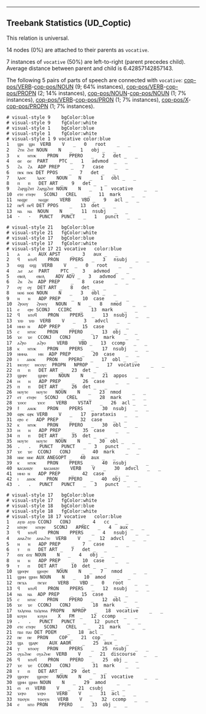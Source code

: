 

--------------------------------------------------------------------------------

## Treebank Statistics (UD_Coptic)

This relation is universal.

14 nodes (0%) are attached to their parents as `vocative`.

7 instances of `vocative` (50%) are left-to-right (parent precedes child).
Average distance between parent and child is 6.42857142857143.

The following 5 pairs of parts of speech are connected with `vocative`: [cop-pos/VERB]()-[cop-pos/NOUN]() (9; 64% instances), [cop-pos/VERB]()-[cop-pos/PROPN]() (2; 14% instances), [cop-pos/NOUN]()-[cop-pos/NOUN]() (1; 7% instances), [cop-pos/VERB]()-[cop-pos/PRON]() (1; 7% instances), [cop-pos/X]()-[cop-pos/PROPN]() (1; 7% instances).


~~~ conllu
# visual-style 9	bgColor:blue
# visual-style 9	fgColor:white
# visual-style 1	bgColor:blue
# visual-style 1	fgColor:white
# visual-style 1 9 vocative	color:blue
1	ϣⲛ	ϣⲛ	VERB	V	_	0	root	_	_
2	ϩⲧⲏ	ϩⲏⲧ	NOUN	N	_	1	obj	_	_
3	ⲕ	ⲛⲧⲟⲕ	PRON	PPERO	_	2	det	_	_
4	ϭⲉ	ϭⲉ	PART	PTC	_	1	advmod	_	_
5	ϩⲁ	ϩⲁ	ADP	PREP	_	7	case	_	_
6	ⲡⲉⲕ	ⲡⲉⲕ	DET	PPOS	_	7	det	_	_
7	ⲗⲁⲟⲥ	ⲗⲁⲟⲥ	NOUN	N	_	1	obl	_	_
8	ⲡ	ⲡ	DET	ART	_	9	det	_	_
9	ϩⲁⲣϣϩⲏⲧ	ϩⲁⲣϣϩⲏⲧ	NOUN	N	_	1	vocative	_	_
10	ⲉⲧⲉ	ⲉⲧⲉⲣⲉ	SCONJ	CREL	_	11	mark	_	_
11	ⲛⲁϣⲉ	ⲛⲁϣⲉ	VERB	VBD	_	9	acl	_	_
12	ⲡⲉϥ	ⲡⲉϥ	DET	PPOS	_	13	det	_	_
13	ⲛⲁ	ⲛⲁ	NOUN	N	_	11	nsubj	_	_
14	·	·	PUNCT	PUNCT	_	1	punct	_	_

~~~


~~~ conllu
# visual-style 21	bgColor:blue
# visual-style 21	fgColor:white
# visual-style 17	bgColor:blue
# visual-style 17	fgColor:white
# visual-style 17 21 vocative	color:blue
1	ⲁ	ⲁ	AUX	APST	_	3	aux	_	_
2	ϥ	ⲛⲧⲟϥ	PRON	PPERS	_	3	nsubj	_	_
3	ⲱϣ	ⲱϣ	VERB	V	_	0	root	_	_
4	ⲇⲉ	ⲇⲉ	PART	PTC	_	3	advmod	_	_
5	ⲉⲃⲟⲗ	ⲉⲃⲟⲗ	ADV	ADV	_	3	advmod	_	_
6	ϩⲛ	ϩⲛ	ADP	PREP	_	8	case	_	_
7	ⲟⲩ	ⲟⲩ	DET	ART	_	8	det	_	_
8	ⲛⲟϭ	ⲛⲟϭ	NOUN	N	_	3	obl	_	_
9	ⲛ	ⲛ	ADP	PREP	_	10	case	_	_
10	ϩⲣⲟⲟⲩ	ϩⲣⲟⲟⲩ	NOUN	N	_	8	nmod	_	_
11	ⲉ	ⲉⲣⲉ	SCONJ	CCIRC	_	13	mark	_	_
12	ϥ	ⲛⲧⲟϥ	PRON	PPERS	_	13	nsubj	_	_
13	ϫⲱ	ϫⲱ	VERB	V	_	3	advcl	_	_
14	ⲙⲙⲟ	ⲛ	ADP	PREP	_	15	case	_	_
15	ⲥ	ⲛⲧⲟⲥ	PRON	PPERO	_	13	obj	_	_
16	ϫⲉ	ϫⲉ	CCONJ	CONJ	_	17	mark	_	_
17	ⲁϩⲣⲟ	ⲁϩⲣⲟ	VERB	VBD	_	13	ccomp	_	_
18	ⲕ	ⲛⲧⲟⲕ	PRON	PPERS	_	17	nsubj	_	_
19	ⲛⲙⲙⲁ	ⲙⲛ	ADP	PREP	_	20	case	_	_
20	ⲓ	ⲁⲛⲟⲕ	PRON	PPERO	_	17	obl	_	_
21	ⲓⲏⲥⲟⲩⲥ	ⲓⲏⲥⲟⲩⲥ	PROPN	NPROP	_	17	vocative	_	_
22	ⲡ	ⲡ	DET	ART	_	23	det	_	_
23	ϣⲏⲣⲉ	ϣⲏⲣⲉ	NOUN	N	_	21	appos	_	_
24	ⲙ	ⲛ	ADP	PREP	_	26	case	_	_
25	ⲡ	ⲡ	DET	ART	_	26	det	_	_
26	ⲛⲟⲩⲧⲉ	ⲛⲟⲩⲧⲉ	NOUN	N	_	23	nmod	_	_
27	ⲉⲧ	ⲉⲧⲉⲣⲉ	SCONJ	CREL	_	28	mark	_	_
28	ϫⲟⲥⲉ	ϫⲓⲥⲉ	VERB	VSTAT	_	26	acl	_	_
29	ϯ	ⲁⲛⲟⲕ	PRON	PPERS	_	30	nsubj	_	_
30	ⲱⲣⲕ	ⲱⲣⲕ	VERB	V	_	17	parataxis	_	_
31	ⲉⲣⲟ	ⲉ	ADP	PREP	_	32	case	_	_
32	ⲕ	ⲛⲧⲟⲕ	PRON	PPERO	_	30	obl	_	_
33	ⲙ	ⲛ	ADP	PREP	_	35	case	_	_
34	ⲡ	ⲡ	DET	ART	_	35	det	_	_
35	ⲛⲟⲩⲧⲉ	ⲛⲟⲩⲧⲉ	NOUN	N	_	30	obl	_	_
36	.	.	PUNCT	PUNCT	_	3	punct	_	_
37	ϫⲉ	ϫⲉ	CCONJ	CONJ	_	40	mark	_	_
38	ⲛⲛⲉ	ⲛⲛⲉ	AUX	ANEGOPT	_	40	aux	_	_
39	ⲕ	ⲛⲧⲟⲕ	PRON	PPERS	_	40	nsubj	_	_
40	ⲃⲁⲥⲁⲛⲓⲍⲉ	ⲃⲁⲥⲁⲛⲓⲍⲉ	VERB	V	_	30	advcl	_	_
41	ⲙⲙⲟ	ⲛ	ADP	PREP	_	42	case	_	_
42	ⲓ	ⲁⲛⲟⲕ	PRON	PPERO	_	40	obj	_	_
43	.	.	PUNCT	PUNCT	_	3	punct	_	_

~~~


~~~ conllu
# visual-style 17	bgColor:blue
# visual-style 17	fgColor:white
# visual-style 18	bgColor:blue
# visual-style 18	fgColor:white
# visual-style 18 17 vocative	color:blue
1	ⲁⲩⲱ	ⲁⲩⲱ	CCONJ	CONJ	_	4	cc	_	_
2	ⲛⲧⲉⲣⲉ	ⲛⲧⲉⲣⲉ	SCONJ	APREC	_	4	aux	_	_
3	ϥ	ⲛⲧⲟϥ	PRON	PPERS	_	4	nsubj	_	_
4	ⲁⲙⲁϩⲧⲉ	ⲁⲙⲁϩⲧⲉ	VERB	V	_	12	advcl	_	_
5	ⲛ	ⲛ	ADP	PREP	_	7	case	_	_
6	ⲧ	ⲡ	DET	ART	_	7	det	_	_
7	ϭⲓϫ	ϭⲓϫ	NOUN	N	_	4	obj	_	_
8	ⲛ	ⲛ	ADP	PREP	_	10	case	_	_
9	ⲧ	ⲡ	DET	ART	_	10	det	_	_
10	ϣⲉⲉⲣⲉ	ϣⲉⲉⲣⲉ	NOUN	N	_	7	nmod	_	_
11	ϣⲏⲙ	ϣⲏⲙ	NOUN	N	_	10	amod	_	_
12	ⲡⲉϫⲁ	ⲡⲉϫⲉ	VERB	VBD	_	0	root	_	_
13	ϥ	ⲛⲧⲟϥ	PRON	PPERS	_	12	nsubj	_	_
14	ⲛⲁ	ⲛⲁ	ADP	PREP	_	15	case	_	_
15	ⲥ	ⲛⲧⲟⲥ	PRON	PPERO	_	12	obl	_	_
16	ϫⲉ	ϫⲉ	CCONJ	CONJ	_	18	mark	_	_
17	ⲧⲁⲗⲉⲓⲑⲁ	ⲧⲁⲗⲉⲓⲑⲁ	PROPN	NPROP	_	18	vocative	_	_
18	ⲕⲟⲩⲙ	ⲕⲟⲩⲙ	X	FM	_	12	ccomp	_	_
19	.	.	PUNCT	PUNCT	_	12	punct	_	_
20	ⲉⲧⲉ	ⲉⲧⲉⲣⲉ	SCONJ	CREL	_	21	mark	_	_
21	ⲡⲁⲓ	ⲡⲁⲓ	DET	PDEM	_	18	acl	_	_
22	ⲡⲉ	ⲡⲉ	PRON	COP	_	21	cop	_	_
23	ϣⲁ	ϣⲁⲣⲉ	AUX	AAOR	_	25	aux	_	_
24	ⲩ	ⲛⲧⲟⲟⲩ	PRON	PPERS	_	25	nsubj	_	_
25	ⲟⲩⲁϩⲙⲉ	ⲟⲩⲁϩⲙⲉ	VERB	V	_	21	discourse	_	_
26	ϥ	ⲛⲧⲟϥ	PRON	PPERO	_	25	obj	_	_
27	ϫⲉ	ϫⲉ	CCONJ	CONJ	_	31	mark	_	_
28	ⲧ	ⲡ	DET	ART	_	29	det	_	_
29	ϣⲉⲉⲣⲉ	ϣⲉⲉⲣⲉ	NOUN	N	_	31	vocative	_	_
30	ϣⲏⲙ	ϣⲏⲙ	NOUN	N	_	29	amod	_	_
31	ⲉⲓ	ⲉⲓ	VERB	V	_	21	csubj	_	_
32	ϫⲉⲣⲟ	ϫⲉⲣⲟ	VERB	V	_	31	acl	_	_
33	ⲧⲱⲟⲩⲛ	ⲧⲱⲟⲩⲛ	VERB	V	_	32	ccomp	_	_
34	ⲉ	ⲛⲧⲟ	PRON	PPERO	_	33	obj	_	_

~~~


